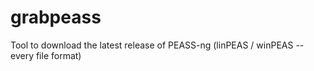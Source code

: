 # grabpeass
Tool to download the latest release of PEASS-ng (linPEAS / winPEAS -- every file format)

